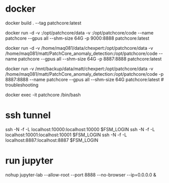# docker
docker build . --tag patchcore:latest

docker run -d -v <datalocation>:/opt/patchcore/data -v <codelocation>:/opt/patchcore/code --name patchcore  --gpus all --shm-size 64G  -p 9000:8888 patchcore:latest

docker run -d -v /home/maq081/data/chexpert:/opt/patchcore/data -v /home/maq081/matt/PatchCore_anomaly_detection:/opt/patchcore/code --name patchcore  --gpus all --shm-size 64G -p 8887:8888 patchcore:latest

docker run -v /mnt/backup/data/matt/chexpert:/opt/patchcore/data -v /home/maq081/matt/PatchCore_anomaly_detection:/opt/patchcore/code -p 8887:8888 --name patchcore  --gpus all --shm-size 64G  patchcore:latest # troubleshooting

docker exec -it patchcore /bin/bash

# ssh tunnel

ssh -N -f -L localhost:10000:localhost:10000 $FSM_LOGIN
ssh -N -f -L localhost:10001:localhost:10001 $FSM_LOGIN
ssh -N -f -L localhost:8887:localhost:8887 $FSM_LOGIN

# run jupyter
nohup jupyter-lab --allow-root --port 8888 --no-browser --ip=0.0.0.0  &